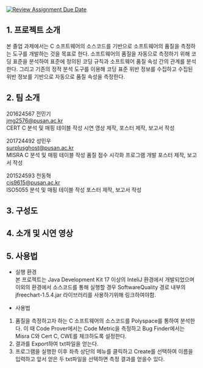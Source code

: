[![Review Assignment Due Date](https://classroom.github.com/assets/deadline-readme-button-24ddc0f5d75046c5622901739e7c5dd533143b0c8e959d652212380cedb1ea36.svg)](https://classroom.github.com/a/fnZ3vxy8)
## 1. 프로젝트 소개
본 졸업 과제에서는 C 소프트웨어의 소스코드를 기반으로 소프트웨어의 품질을 측정하는 도구를 개발하는 것을 목표로 한다. 소프트웨어의 품질을 자동으로 측정하기 위해 코딩 표준을 분석하여 표준에 정의된 코딩 규칙과 소프트웨어 품질 속성 간의 관계를 분석한다. 그리고 기존의 정적 분석 도구를 이용해 코딩 표준 위반 정보를 수집하고 수집된 위반 정보를 기반으로 자동으로 품질 속성을 측정한다. 
## 2. 팀 소개
201624567 전민기<br> 
jmg2576@pusan.ac.kr<br>
CERT C 분석 및 매핑 테이블 작성
시연 영상 제작, 포스터 제작, 보고서 작성

201724492 성민우<br>
surplusghost@pusan.ac.kr<br>
MISRA C 분석 및 매핑 테이블 작성
품질 점수 시각화 프로그램 개발
포스터 제작, 보고서 작성

201524593 천동혁<br>
cjs9615@pusan.ac.kr<br>
ISO5055 분석 및 매핑 테이블 작성
포스터 제작, 보고서 작성

## 3. 구성도
## 4. 소개 및 시연 영상
## 5. 사용법

* 실행 환경<br>
본 프로젝트는 Java Development Kit 17 이상의 InteliJ 환경에서 개발되었으며 이외의 환경에서 소스코드를 통해 실행할 경우 SoftwareQuality 경로 내부의 jfreechart-1.5.4.jar 라이브러리를 사용하기위해 링크하여야함.


* 사용법
1. 품질을 측정하고자 하는 C 소프트웨어의 소스코드를 Polyspace를 통하여 분석한다. 이 때 Code Prover에서는 Code Metric을 측정하고 Bug Finder에서는 Misra C와 Cert C, CWE를 체크하도록 설정한다.<br>
2. 결과를 Export하여 txt파일을 얻는다.<br>
3. 프로그램을 실행한 이후 좌측 상단의 메뉴를 클릭하고 Create를 선택하여 이름을 입력하고 앞서 얻은 두 txt파일을 선택하면 측정 결과를 얻을수 있다.
